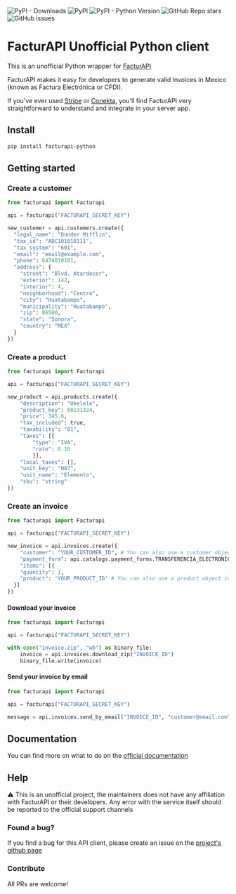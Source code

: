 ![PyPI - Downloads](https://img.shields.io/pypi/dm/facturapi-python?logoColor=yellow&style=for-the-badge) ![PyPI](https://img.shields.io/pypi/v/facturapi-python?label=Latest&logo=pypi&logoColor=yellow&style=for-the-badge) ![PyPI - Python Version](https://img.shields.io/pypi/pyversions/facturapi-python?logo=python&logoColor=yellow&style=for-the-badge) ![GitHub Repo stars](https://img.shields.io/github/stars/TI-Sin-Problemas/facturapi-python?logo=github&style=for-the-badge) ![GitHub issues](https://img.shields.io/github/issues/TI-Sin-Problemas/facturapi-python?logo=github&style=for-the-badge)

# FacturAPI Unofficial Python client

This is an unofficial Python wrapper for [FacturAPI](https://facturapi.io/)

FacturAPI makes it easy for developers to generate valid Invoices in Mexico (known as Factura Electrónica or CFDI).

If you've ever used [Stripe](https://stripe.com/) or [Conekta](https://conekta.io/), you'll find FacturAPI very straightforward to understand and integrate in your server app.

## Install

```bash
pip install facturapi-python
```

## Getting started

### Create a customer

```python
from facturapi import Facturapi

api = facturapi("FACTURAPI_SECRET_KEY")

new_customer = api.customers.create({
  "legal_name": "Dunder Mifflin",
  "tax_id": "ABC101010111",
  "tax_system": "601",
  "email": "email@example.com",
  "phone": 6474010101,
  "address": {
    "street": "Blvd. Atardecer",
    "exterior": 142,
    "interior": 4,
    "neighborhood": "Centro",
    "city": "Huatabampo",
    "municipality": "Huatabampo",
    "zip": 86500,
    "state": "Sonora",
    "country": "MEX"
  }
})

```

### Create a product

```python
from facturapi import Facturapi

api = facturapi("FACTURAPI_SECRET_KEY")

new_product = api.products.create({
    "description": "Ukelele",
    "product_key": 60131324,
    "price": 345.6,
    "tax_included": true,
    "taxability": "01",
    "taxes": [{
        "type": "IVA",
        "rate": 0.16
        }],
    "local_taxes": [],
    "unit_key": "H87",
    "unit_name": "Elemento",
    "sku": "string"
})

```

### Create an invoice

```python
from facturapi import Facturapi

api = facturapi("FACTURAPI_SECRET_KEY")

new_invoice = api.invoices.create({
    "customer": "YOUR_CUSTOMER_ID", # You can also use a customer object instead
    "payment_form": api.catalogs.payment_forms.TRANSFERENCIA_ELECTRONICA,
    "items": [{
    "quantity": 1,
    "product": 'YOUR_PRODUCT_ID' # You can also use a product object instead
  }]
})

```

#### Download your invoice

```python
from facturapi import Facturapi

api = facturapi("FACTURAPI_SECRET_KEY")

with open("invoice.zip", "wb") as binary_file:
    invoice = api.invoices.download_zip("INVOICE_ID")
    binary_file.write(invoice)

```

#### Send your invoice by email

```python
from facturapi import Facturapi

api = facturapi("FACTURAPI_SECRET_KEY")

message = api.invoices.send_by_email("INVOICE_ID", "customer@email.com")

```

## Documentation

You can find more on what to do on the [official documentation](http://docs.facturapi.io.)

## Help

:warning: This is an unofficial project, the maintainers does not have any affiliation with FacturAPI or their developers. Any error with the service itself should be reported to the official support channels

### Found a bug?

If you find a bug for this API client, please create an issue on the [project's github page](https://github.com/TI-Sin-Problemas/facturapi-python/issues)

### Contribute

All PRs are welcome!
